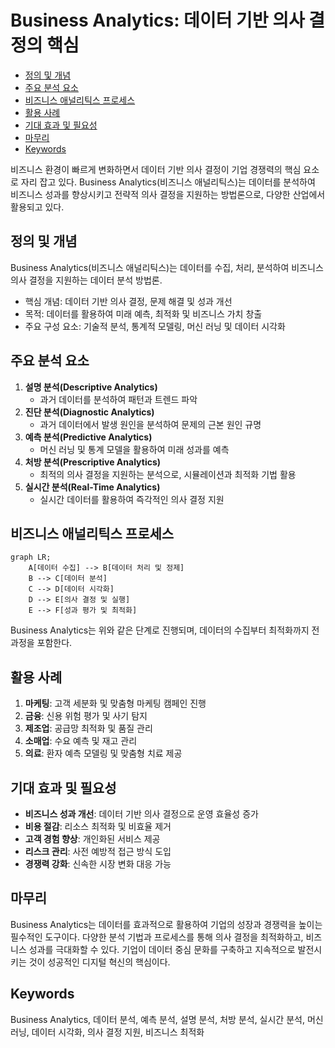 # Business Analytics: 데이터 기반 의사 결정의 핵심

<!-- mtoc-start -->

- [정의 및 개념](#정의-및-개념)
- [주요 분석 요소](#주요-분석-요소)
- [비즈니스 애널리틱스 프로세스](#비즈니스-애널리틱스-프로세스)
- [활용 사례](#활용-사례)
- [기대 효과 및 필요성](#기대-효과-및-필요성)
- [마무리](#마무리)
- [Keywords](#keywords)

<!-- mtoc-end -->

비즈니스 환경이 빠르게 변화하면서 데이터 기반 의사 결정이 기업 경쟁력의 핵심 요소로 자리 잡고 있다. Business Analytics(비즈니스 애널리틱스)는 데이터를 분석하여 비즈니스 성과를 향상시키고 전략적 의사 결정을 지원하는 방법론으로, 다양한 산업에서 활용되고 있다.

## 정의 및 개념

Business Analytics(비즈니스 애널리틱스)는 데이터를 수집, 처리, 분석하여 비즈니스 의사 결정을 지원하는 데이터 분석 방법론.

- 핵심 개념: 데이터 기반 의사 결정, 문제 해결 및 성과 개선
- 목적: 데이터를 활용하여 미래 예측, 최적화 및 비즈니스 가치 창출
- 주요 구성 요소: 기술적 분석, 통계적 모델링, 머신 러닝 및 데이터 시각화

## 주요 분석 요소

1. **설명 분석(Descriptive Analytics)**
   - 과거 데이터를 분석하여 패턴과 트렌드 파악
2. **진단 분석(Diagnostic Analytics)**
   - 과거 데이터에서 발생 원인을 분석하여 문제의 근본 원인 규명
3. **예측 분석(Predictive Analytics)**
   - 머신 러닝 및 통계 모델을 활용하여 미래 성과를 예측
4. **처방 분석(Prescriptive Analytics)**
   - 최적의 의사 결정을 지원하는 분석으로, 시뮬레이션과 최적화 기법 활용
5. **실시간 분석(Real-Time Analytics)**
   - 실시간 데이터를 활용하여 즉각적인 의사 결정 지원

## 비즈니스 애널리틱스 프로세스

```mermaid
graph LR;
    A[데이터 수집] --> B[데이터 처리 및 정제]
    B --> C[데이터 분석]
    C --> D[데이터 시각화]
    D --> E[의사 결정 및 실행]
    E --> F[성과 평가 및 최적화]
```

Business Analytics는 위와 같은 단계로 진행되며, 데이터의 수집부터 최적화까지 전 과정을 포함한다.

## 활용 사례

1. **마케팅**: 고객 세분화 및 맞춤형 마케팅 캠페인 진행
2. **금융**: 신용 위험 평가 및 사기 탐지
3. **제조업**: 공급망 최적화 및 품질 관리
4. **소매업**: 수요 예측 및 재고 관리
5. **의료**: 환자 예측 모델링 및 맞춤형 치료 제공

## 기대 효과 및 필요성

- **비즈니스 성과 개선**: 데이터 기반 의사 결정으로 운영 효율성 증가
- **비용 절감**: 리소스 최적화 및 비효율 제거
- **고객 경험 향상**: 개인화된 서비스 제공
- **리스크 관리**: 사전 예방적 접근 방식 도입
- **경쟁력 강화**: 신속한 시장 변화 대응 가능

## 마무리

Business Analytics는 데이터를 효과적으로 활용하여 기업의 성장과 경쟁력을 높이는 필수적인 도구이다. 다양한 분석 기법과 프로세스를 통해 의사 결정을 최적화하고, 비즈니스 성과를 극대화할 수 있다. 기업이 데이터 중심 문화를 구축하고 지속적으로 발전시키는 것이 성공적인 디지털 혁신의 핵심이다.

## Keywords

Business Analytics, 데이터 분석, 예측 분석, 설명 분석, 처방 분석, 실시간 분석, 머신 러닝, 데이터 시각화, 의사 결정 지원, 비즈니스 최적화
